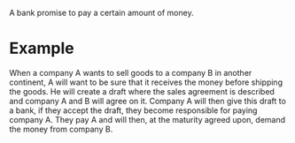 A bank promise to pay a certain amount of money.
#  Example
When a company A wants to sell goods to a company B in another continent, A will want to be sure that it receives the money before shipping the goods. He will create a draft where the sales agreement is described and company A and B will agree on it. Company A will then give this draft to a bank, if they accept the draft, they become responsible for paying company A. They pay A and will then, at the maturity agreed upon, demand the money from company B.